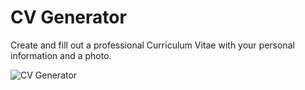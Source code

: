 # CV Generator

Create and fill out a professional Curriculum Vitae with your personal information and a photo.

![CV Generator](https://github.com/McStanley/cv-generator/assets/90787698/91f206fe-5bc3-4910-954a-7557b8068a3e)
